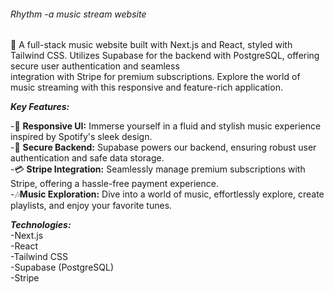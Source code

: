 
###### Rhythm -a music stream website <br>
🎵 A full-stack music website built with Next.js and React, styled with Tailwind CSS. Utilizes Supabase for the backend with PostgreSQL, offering secure user authentication and seamless<br>
integration with Stripe for premium subscriptions. Explore the world of music streaming with this responsive and feature-rich application.<br>

***Key Features:*** <br>

-📱 **Responsive UI:** Immerse yourself in a fluid and stylish music experience inspired by Spotify's sleek design.<br>
-🔐 **Secure Backend:** Supabase powers our backend, ensuring robust user authentication and safe data storage.<br>
-💳 **Stripe Integration:** Seamlessly manage premium subscriptions with Stripe, offering a hassle-free payment experience.<br>
-🎶**Music Exploration:** Dive into a world of music, effortlessly explore, create playlists, and enjoy your favorite tunes.<br>

***Technologies:*** <br>
-Next.js<br>
-React<br>
-Tailwind CSS<br>
-Supabase (PostgreSQL)<br>
-Stripe<br>

